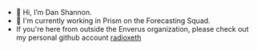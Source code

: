 - 👋 Hi, I’m Dan Shannon.
- 👀  I'm currently working in Prism on the Forecasting Squad.
- If you're here from outside the Enverus organization, please check out my personal github account [radioxeth](https://github.com/radioxeth)

<!---
danjshannon/danjshannon is a ✨ special ✨ repository because its `README.md` (this file) appears on your GitHub profile.
You can click the Preview link to take a look at your changes.
--->
